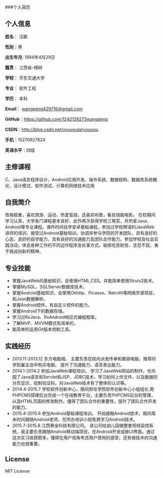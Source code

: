 ###个人简历


## 个人信息

**姓名**： 汪鹏

**性别**：男  

**出生年月**: 1994年4月29日

**籍贯**： 江西省-樟树

**学校**： 华东交通大学 

**专业**： 软件工程

**学历**： 本科

**Email**： wangpeng429716@gmail.com 

**GitHub**：https://github.com/1242128273wangpeng

**CSDN**：http://blog.csdn.net/youyoulanyouyou

**手机**：15270927824

**英语水平**：四级

## 主修课程

C、Java语言程序设计、Android应用开发、操作系统、数据结构、数据库系统概论、设计模式、软件测试、计算机网络技术应用

## 自我简介

性格稳重，喜欢旅游、运动，热爱篮球。还喜欢听歌，看些烧脑电影。
在校期间学习认真，大学各门课程基本良好，此外两次获得学校三等奖，并热爱Java、Android等专业课程。课外时间自学安卓基础课程，参加过学校聘请的JavaWeb讲师的培训，接受过Android基础培训。协调并参与学院的开发团队，具有良好的心态、良好的自学能力、具有良好的沟通能力及团队合作能力。参加学校及社会实践活动，体会各种工作的不同运作程序及处事方式，锻炼吃苦耐劳、坚忍不拔、勇于挑战创新的精神。

## 专业技能

* 掌握JavaWeb的基础知识，会使用HTML,CSS。并能简单使用Struts2技术。
* 掌握MySQL、SQLServer数据库技术。
* 掌握Android基础知识，会使用Okhttp、Picasso、Retrofit等网络开源项目，和Json数据解析。
* 掌握Android控件，有自定义控件的能力。
* 掌握Android下的数据存储。
* 学习过RxJava、RxAndroid响应式编程框架。
* 了解MVP、MVVM模式有简单的。
* 能简单的运用Git版本控制工具。

## 实践经历
* 2013.11-2013.12 东方电脑城。    主要负责在校内派发传单和推销电脑，推荐同学到雇主店中购买电脑。 提升了沟通能力、语言表达能力。
* 2014.1-2014.2 参加JavaWeb课程培训。    学习了JavaWeb网站的制作，也巩固了Java语言和Servlet和JSP、JDBC技术，学习如何上传文件、以及数据的分页显示、绘制验证码，对JavaWeb技术有了整体的认识等。
* 2014.4-2015.7 学校软件创新中心，期间担任学院软件创新中心小组组长,用PHPCMS搭建后台完成一个在线教育平台，主要负责PHPCMS后台的管理，以及HTML页面的修改制作。懂得了团队合作的重要性，提升了团队合作开发的能力。
* 2015.4-2015.6 参加Android基础课程培训。  开始接触Android技术，期间周末时间跟随Android老师，在所办培训小班免费学习Android技术。
* 2015.7-2015.8 江西赛金科技有限公司。 该公司给幼儿园做整套视频监控系统，我主要负责跟随Android移动端项目，在Android开发组做UI界面。通过这次实习收获颇多，懂得在用户视角考虑用户使用的感受，还有做技术的沟通能力也很重要。


## License
MIT License
